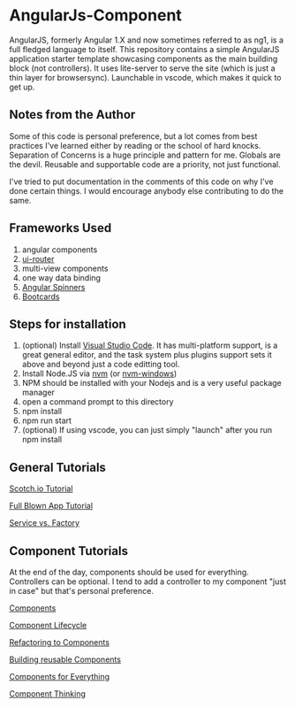 # AngularJs-Component

AngularJS, formerly Angular 1.X and now sometimes referred to as ng1, is a full fledged language to itself. This repository contains a simple AngularJS application starter template showcasing components as the main building block (not controllers). It uses lite-server to serve the site (which is just a thin layer for browsersync). Launchable in vscode, which makes it quick to get up.

## Notes from the Author

Some of this code is personal preference, but a lot comes from best practices I've learned either by reading or the school of hard knocks. Separation of Concerns is a huge principle and pattern for me. Globals are the devil. Reusable and supportable code are a priority, not just functional.

I've tried to put documentation in the comments of this code on why I've done certain things. I would encourage anybody else contributing to do the same.

## Frameworks Used

1. angular components
2. [ui-router](https://ui-router.github.io/ng1/tutorial/helloworld)
3. multi-view components
4. one way data binding
5. [Angular Spinners](https://github.com/chevtek/angular-spinners/tree/gh-pages)
6. [Bootcards](http://bootcards.org/site/docs.html)

## Steps for installation

1. (optional) Install [Visual Studio Code](https://code.visualstudio.com). It has multi-platform support, is a great general editor, and the task system plus plugins support sets it above and beyond just a code editting tool.
1. Install Node.JS via [nvm](https://github.com/creationix/nvm) (or [nvm-windows](https://github.com/coreybutler/nvm-windows))
1. NPM should be installed with your Nodejs and is a very useful package manager
1. open a command prompt to this directory 
1. npm install
1. npm run start
1. (optional) If using vscode, you can just simply "launch" after you run npm install

## General Tutorials

[Scotch.io Tutorial](https://scotch.io/courses/getting-started-with-angularjs-1x)

[Full Blown App Tutorial](https://github.com/toddmotto/angular-1-5-components-app)

[Service vs. Factory](https://blog.thoughtram.io/angular/2015/07/07/service-vs-factory-once-and-for-all.html)

## Component Tutorials

At the end of the day, components should be used for everything. Controllers can be optional. I tend to add a controller to my component "just in case" but that's personal preference.

[Components](https://toddmotto.com/exploring-the-angular-1-5-component-method/)

[Component Lifecycle](https://toddmotto.com/angular-1-5-lifecycle-hooks)

[Refactoring to Components](https://teropa.info/blog/2015/10/18/refactoring-angular-apps-to-components.html)

[Building reusable Components](https://www.sitepoint.com/building-angular-1-5-components/)

[Components for Everything](https://medium.com/the-startup-lab-blog/creating-highly-reusable-angularjs-components-9249f21c1938)

[Component Thinking](http://busypeoples.github.io/post/thinking-in-components-angular-js/)
